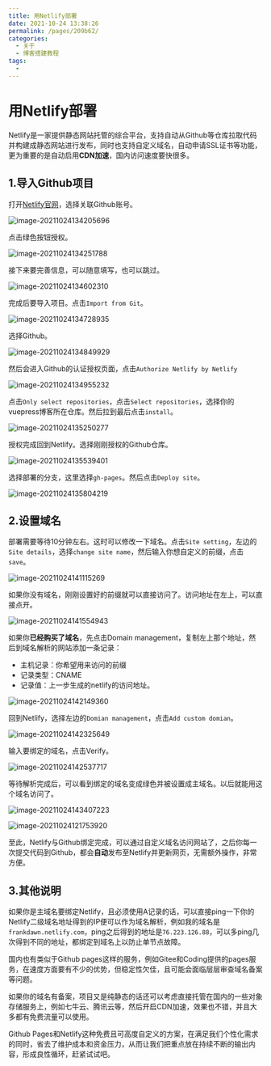 ```yaml
---
title: 用Netlify部署
date: 2021-10-24 13:38:26
permalink: /pages/209b62/
categories:
  - 关于
  - 博客搭建教程
tags:
  - 
---
```

# 用Netlify部署

Netlify是一家提供静态网站托管的综合平台，支持自动从Github等仓库拉取代码并构建成静态网站进行发布，同时也支持自定义域名，自动申请SSL证书等功能，更为重要的是自动启用**CDN加速**，国内访问速度要快很多。

## 1.导入Github项目

打开[Netlify官网](https://app.netlify.com/)，选择关联Github账号。

![image-20211024134205696](https://cdn.jsdelivr.net/gh/Master-Frank/Image-hosting/img/20211024134206.png)

点击绿色按钮授权。

![image-20211024134251788](https://cdn.jsdelivr.net/gh/Master-Frank/Image-hosting/img/20211024134251.png)

接下来要完善信息，可以随意填写，也可以跳过。

![image-20211024134602310](https://cdn.jsdelivr.net/gh/Master-Frank/Image-hosting/img/20211024134602.png)

完成后要导入项目。点击`Import from Git`。

![image-20211024134728935](https://cdn.jsdelivr.net/gh/Master-Frank/Image-hosting/img/20211024134729.png)

选择Github。

![image-20211024134849929](https://cdn.jsdelivr.net/gh/Master-Frank/Image-hosting/img/20211024134850.png)

然后会进入Github的认证授权页面，点击`Authorize Netlify by Netlify`

![image-20211024134955232](https://cdn.jsdelivr.net/gh/Master-Frank/Image-hosting/img/20211024134955.png)

点击`Only select repositories`，点击`Select repositories`，选择你的vuepress博客所在仓库。然后拉到最后点击`install`。

![image-20211024135250277](https://cdn.jsdelivr.net/gh/Master-Frank/Image-hosting/img/20211024135250.png)

授权完成回到Netlify。选择刚刚授权的Github仓库。

![image-20211024135539401](https://cdn.jsdelivr.net/gh/Master-Frank/Image-hosting/img/20211024135539.png)

选择部署的分支，这里选择`gh-pages`。然后点击`Deploy site`。

![image-20211024135804219](https://cdn.jsdelivr.net/gh/Master-Frank/Image-hosting/img/20211024135804.png)

## 2.设置域名

部署需要等待10分钟左右。这时可以修改一下域名。点击`Site setting`，左边的`Site details`，选择`change site name`，然后输入你想自定义的前缀，点击`save`。

![image-20211024141115269](https://cdn.jsdelivr.net/gh/Master-Frank/Image-hosting/img/20211024141115.png)

如果你没有域名，刚刚设置好的前缀就可以直接访问了。访问地址在左上，可以直接点开。

![image-20211024141554943](https://cdn.jsdelivr.net/gh/Master-Frank/Image-hosting/img/20211024141555.png)

如果你**已经购买了域名**，先点击Domain management，复制左上那个地址，然后到域名解析的网站添加一条记录：

- 主机记录：你希望用来访问的前缀
- 记录类型：CNAME
- 记录值：上一步生成的netlify的访问地址。

![image-20211024142149360](https://cdn.jsdelivr.net/gh/Master-Frank/Image-hosting/img/20211024142149.png)

回到Netlify，选择左边的`Domian management`，点击`Add custom domian`。

![image-20211024142325649](https://cdn.jsdelivr.net/gh/Master-Frank/Image-hosting/img/20211024142325.png)

输入要绑定的域名，点击Verify。

![image-20211024142537717](https://cdn.jsdelivr.net/gh/Master-Frank/Image-hosting/img/20211024142537.png)

等待解析完成后，可以看到绑定的域名变成绿色并被设置成主域名。以后就能用这个域名访问了。

![image-20211024143407223](https://cdn.jsdelivr.net/gh/Master-Frank/Image-hosting/img/20211024143407.png)

![image-20211024121753920](https://cdn.jsdelivr.net/gh/Master-Frank/Image-hosting/img/20211024121754.png)

至此，Netlify与Github绑定完成，可以通过自定义域名访问网站了，之后你每一次提交代码到Github，都会**自动**发布至Netlify并更新网页，无需额外操作，非常方便。

## 3.其他说明

如果你是主域名要绑定Netlify，且必须使用A记录的话，可以直接ping一下你的Netlify二级域名地址得到的IP便可以作为域名解析，例如我的域名是`frankdawn.netlify.com`，ping之后得到的地址是`76.223.126.88`，可以多ping几次得到不同的地址，都绑定到域名上以防止单节点故障。

国内也有类似于Github pages这样的服务，例如Gitee和Coding提供的pages服务，在速度方面要有不少的优势，但稳定性欠佳，且可能会面临层层审查域名备案等问题。

如果你的域名有备案，项目又是纯静态的话还可以考虑直接托管在国内的一些对象存储服务上，例如七牛云、腾讯云等，然后开启CDN加速，效果也不错，并且大多都有免费流量可以使用。

Github Pages和Netlify这种免费且可高度自定义的方案，在满足我们个性化需求的同时，省去了维护成本和资金压力，从而让我们把重点放在持续不断的输出内容，形成良性循环，赶紧试试吧。

<Vssue />